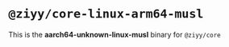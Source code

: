 # `@ziyy/core-linux-arm64-musl`

This is the **aarch64-unknown-linux-musl** binary for `@ziyy/core`
